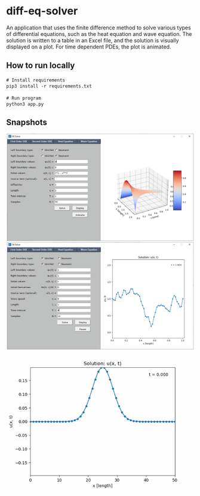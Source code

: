 # diff-eq-solver

An application that uses the finite difference method to solve various types of differential equations, such as the
heat equation and wave equation. The solution is written to a table in an Excel file, and the solution is visually 
displayed on a plot. For time dependent PDEs, the plot is animated.  

## How to run locally
```
# Install requirements
pip3 install -r requirements.txt

# Run program
python3 app.py
```

## Snapshots
<p align="center">
  <img src="./images/demo_fig_1.PNG" style="width: 500px;">
  <img src="./images/demo_fig_3.PNG" style="width: 500px;">
  <img src="./images/demo_fig_2.gif" style="width: 500px;">
</p>
